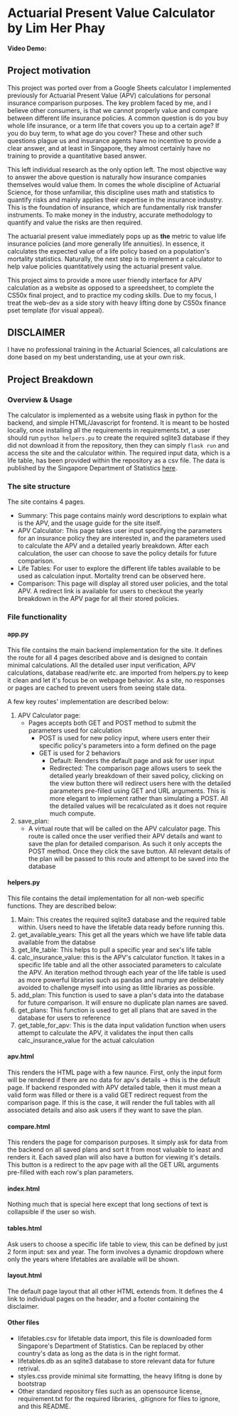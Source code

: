 # Actuarial Present Value Calculator by Lim Her Phay
#### Video Demo: 

## Project motivation
This project was ported over from a Google Sheets calculator I implemented previously for Actuarial Present Value (APV) calculations for personal insurance comparison purposes. The key problem faced by me, and I believe other consumers, is that we cannot properly value and compare between different life insurance policies. A common question is do you buy whole life insurance, or a term life that covers you up to a certain age? If you do buy term, to what age do you cover? These and other such questions plague us and insurance agents have no incentive to provide a clear answer, and at least in Singapore, they almost certainly have no training to provide a quantitative based answer.

This left individual research as the only option left. The most objective way to answer the above question is naturally how insurance companies themselves would value them. In comes the whole discipline of Actuarial Science, for those unfamiliar, this discipline uses math and statistics to quantify risks and mainly applies their expertise in the insurance industry. This is the foundation of insurance, which are fundamentally risk transfer instruments. To make money in the industry, accurate methodology to quantify and value the risks are then required.

The actuarial present value immediately pops up as **the** metric to value life insurance policies (and more generally life annuities). In essence, it calculates the expected value of a life policy based on a population's mortality statistics. Naturally, the next step is to implement a calculator to help value policies quantitatively using the actuarial present value.

This project aims to provide a more user friendly interface for APV calculation as a website as opposed to a spreedsheet, to complete the CS50x final project, and to practice my coding skills. Due to my focus, I treat the web-dev as a side story with heavy lifting done by CS50x finance pset template (for visual appeal).

## DISCLAIMER
I have no professional training in the Actuarial Sciences, all calculations are done based on my best understanding, use at your own risk.

## Project Breakdown
### Overview & Usage
The calculator is implemented as a website using flask in python for the backend, and simple HTML/Javascript for frontend. It is meant to be hosted locally, once installing all the requirements in requirements.txt, a user should run `python helpers.pu` to create the required sqlite3 database if they did not download it from the repository, then they can simply `flask run` and access the site and the calculator within. The required input data, which is a life table, has been provided within the repository as a csv file. The data is published by the Singapore Department of Statistics [here](https://www.singstat.gov.sg/publications/population/complete-life-table).

### The site structure
The site contains 4 pages.
- Summary: This page contains mainly word descriptions to explain what is the APV, and the usage guide for the site itself.
- APV Calculator: This page takes user input specifying the parameters for an insurance policy they are interested in, and the parameters used to calculate the APV and a detailed yearly breakdown. After each calculation, the user can choose to save the policy details for future comparison.
- Life Tables: For user to explore the different life tables available to be used as calculation input. Mortality trend can be observed here.
- Comparison: This page will display all stored user policies, and the total APV. A redirect link is available for users to checkout the yearly breakdown in the APV page for all their stored policies.

### File functionality
#### app.py
This file contains the main backend implementation for the site. It defines the route for all 4 pages described above and is designed to contain minimal calculations. All the detailed user input verification, APV calculations, database read/write etc. are imported from helpers.py to keep it clean and let it's focus be on webpage behavior. As a site, no responses or pages are cached to prevent users from seeing stale data.

A few key routes' implementation are described below:
1. APV Calculator page:
   - Pages accepts both GET and POST method to submit the parameters used for calculation
       - POST is used for new policy input, where users enter their specific policy's parameters into a form defined on the page
       - GET is used for 2 behaviors
           - Default: Renders the default page and ask for user input
           - Redirected: The comparison page allows users to seek the detailed yearly breakdown of their saved policy, clicking on the view button there will redirect users here with the detailed parameters pre-filled using GET and URL arguments. This is more elegant to implement rather than simulating a POST. All the detailed values will be recalculated as it does not require much compute. 
2. save_plan:
   - A virtual route that will be called on the APV calculator page. This route is called once the user verified their APV details and want to save the plan for detailed comparison. As such it only accepts the POST method. Once they click the save button. All relevant details of the plan will be passed to this route and attempt to be saved into the database

#### helpers.py
This file contains the detail implementation for all non-web specific functions. They are described below:
1. Main: This creates the required sqlite3 database and the required table within. Users need to have the lifetable data ready before running this.
2. get_available_years: This get all the years which we have life table data available from the databse
3. get_life_table: This helps to pull a specific year and sex's life table
4. calc_insurance_value: this is the APV's calculator function. It takes in a specific life table and all the other associated parameters to calculate the APV. An iteration method through each year of the life table is used as more powerful libraries such as pandas and numpy are deliberately avoided to challenge myself into using as little libraries as possible.
5. add_plan: This function is used to save a plan's data into the database for future comparison. It will ensure no duplicate plan names are saved.
6. get_plans: This function is used to get all plans that are saved in the database for users to reference
7. get_table_for_apv: This is the data input validation function when users attempt to calculate the APV, it validates the input then calls calc_insurance_value for the actual calculation

#### apv.html
This renders the HTML page with a few naunce. First, only the input form will be rendered if there are no data for apv's details -> this is the default page. If backend responded with APV detailed table, then it must mean a valid form was filled or there is a valid GET redirect request from the comparison page. If this is the case, it will render the full tables with all associated details and also ask users if they want to save the plan.

#### compare.html
This renders the page for comparison purposes. It simply ask for data from the backend on all saved plans and sort it from most valuable to least and renders it. Each saved plan will also have a button for viewing it's details. This button is a redirect to the apv page with all the GET URL arguments pre-filled with each row's plan parameters.

#### index.html
Nothing much that is special here except that long sections of text is collapsible if the user so wish.

#### tables.html
Ask users to choose a specific life table to view, this can be defined by just 2 form input: sex and year. The form involves a dynamic dropdown where only the years where lifetables are available will be shown.

#### layout.html
The default page layout that all other HTML extends from. It defines the 4 link to individual pages on the header, and a footer containing the disclaimer.

#### Other files
- lifetables.csv for lifetable data import, this file is downloaded form Singapore's Department of Statistics. Can be replaced by other country's data as long as the data is in the right format.
- lifetables.db as an sqlite3 database to store relevant data for future retrival.
- styles.css provide minimal site formatting, the heavy lifitng is done by bootstrap
- Other standard repository files such as an opensource license, requirement.txt for the required libraries, .gitignore for files to ignore, and this README.


